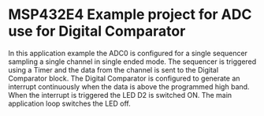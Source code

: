 # MSP432E4 Example project for ADC use for Digital Comparator

In this application example the ADC0 is configured for a single sequencer
 sampling a single channel in single ended mode. The sequencer is triggered
 using a Timer and the data from the channel is sent to the Digital Comparator
 block. The Digital Comparator is configured to generate an interrupt 
 continuously when the data is above the programmed high band. When the 
 interrupt is triggered the LED D2 is switched ON. The main application loop 
 switches the LED off.